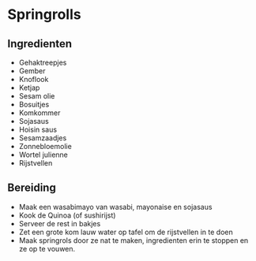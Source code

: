 # Springrolls

## Ingredienten

* Gehaktreepjes
* Gember
* Knoflook
* Ketjap
* Sesam olie
* Bosuitjes
* Komkommer
* Sojasaus
* Hoisin saus
* Sesamzaadjes
* Zonnebloemolie
* Wortel julienne
* Rijstvellen

## Bereiding

* Maak een wasabimayo van wasabi, mayonaise en sojasaus
* Kook de Quinoa (of sushirijst)
* Serveer de rest in bakjes
* Zet een grote kom lauw water op tafel om de rijstvellen in te doen
* Maak springrols door ze nat te maken, ingredienten erin te stoppen en ze op te vouwen.
